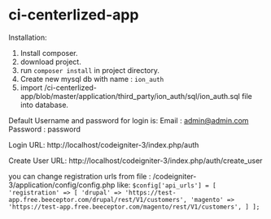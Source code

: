 # ci-centerlized-app


Installation:
1. Install composer.
2. download project.
3. run `composer install` in project directory.
4. Create new mysql db with name : `ion_auth`
5. import /ci-centerlized-app/blob/master/application/third_party/ion_auth/sql/ion_auth.sql file into database.


Default Username and password for login is:
Email : admin@admin.com
Password : password

Login URL:
http://localhost/codeigniter-3/index.php/auth

Create User URL:
http://localhost/codeigniter-3/index.php/auth/create_user



you can change registration urls from file : /codeigniter-3/application/config/config.php
like:
`$config['api_urls'] = [
    'registration' => [
        'drupal' => 'https://test-app.free.beeceptor.com/drupal/rest/V1/customers',
        'magento' => 'https://test-app.free.beeceptor.com/magento/rest/V1/customers',
    ]
];
`
